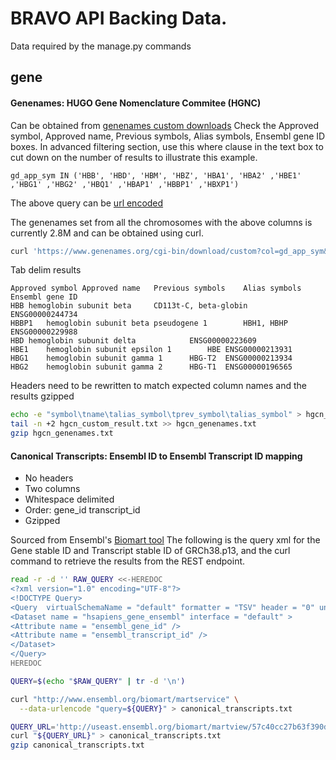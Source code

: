# BRAVO API Backing Data.

Data required by the manage.py commands 

## gene

#### Genenames: HUGO Gene Nomenclature Commitee (HGNC)
Can be obtained from [genenames custom downloads](https://www.genenames.org/download/custom/)
Check the Approved symbol, Approved name, Previous symbols, Alias symbols, Ensembl gene ID boxes.
In advanced filtering section, use this where clause in the text box to cut down on the number of results to illustrate this example.
```
gd_app_sym IN ('HBB', 'HBD', 'HBM', 'HBZ', 'HBA1', 'HBA2' ,'HBE1' ,'HBG1' ,'HBG2' ,'HBQ1' ,'HBAP1' ,'HBBP1' ,'HBXP1')
```
The above query can be [url encoded](https://www.genenames.org/cgi-bin/download/custom?col=gd_app_sym&col=gd_app_name&col=gd_prev_sym&col=gd_aliases&col=gd_pub_ensembl_id&status=Approved&order_by=gd_app_sym_sort&format=text&where=gd_app_sym%20IN%20(%27HBB%27,%20%27HBD%27,%20%27HBM%27,%20%27HBZ%27,%20%27HBA1%27,%20%27HBA2%27%20,%27HBE1%27%20,%27HBG1%27%20,%27HBG2%27%20,%27HBQ1%27%20,%27HBAP1%27%20,%27HBBP1%27%20,%27HBXP1%27)&submit=submit)

The genenames set from all the chromosomes with the above columns is currently 2.8M
 and can be obtained using curl.
```sh
curl 'https://www.genenames.org/cgi-bin/download/custom?col=gd_app_sym&col=gd_app_name&col=gd_prev_sym&col=gd_aliases&col=gd_pub_ensembl_id&status=Approved&order_by=gd_app_sym_sort&format=text&submit=submit' > hgcn_custom_results.txt
```

Tab delim results
```tab
Approved symbol	Approved name	Previous symbols	Alias symbols	Ensembl gene ID
HBB	hemoglobin subunit beta		CD113t-C, beta-globin	ENSG00000244734
HBBP1	hemoglobin subunit beta pseudogene 1		HBH1, HBHP	ENSG00000229988
HBD	hemoglobin subunit delta			ENSG00000223609
HBE1	hemoglobin subunit epsilon 1		HBE	ENSG00000213931
HBG1	hemoglobin subunit gamma 1		HBG-T2	ENSG00000213934
HBG2	hemoglobin subunit gamma 2		HBG-T1	ENSG00000196565
```

Headers need to be rewritten to match expected column names and the results gzipped
```sh
echo -e "symbol\tname\talias_symbol\tprev_symbol\talias_symbol" > hgcn_genenames.txt
tail -n +2 hgcn_custom_result.txt >> hgcn_genenames.txt
gzip hgcn_genenames.txt
```

#### Canonical Transcripts: Ensembl ID to Ensembl Transcript ID mapping
- No headers
- Two columns
- Whitespace delimited
- Order: gene\_id transcript\_id
- Gzipped

Sourced from Ensembl's [Biomart tool](https://www.ensembl.org/info/data/biomart/)
The following is the query xml for the Gene stable ID and Transcript stable ID of GRCh38.p13,
and the curl command to retrieve the results from the REST endpoint.
```sh
read -r -d '' RAW_QUERY <<-HEREDOC 
<?xml version="1.0" encoding="UTF-8"?>
<!DOCTYPE Query>
<Query  virtualSchemaName = "default" formatter = "TSV" header = "0" uniqueRows = "0" count = "" datasetConfigVersion = "0.6" >
<Dataset name = "hsapiens_gene_ensembl" interface = "default" >
<Attribute name = "ensembl_gene_id" />
<Attribute name = "ensembl_transcript_id" />
</Dataset>
</Query>
HEREDOC

QUERY=$(echo "$RAW_QUERY" | tr -d '\n')

curl "http://www.ensembl.org/biomart/martservice" \
  --data-urlencode "query=${QUERY}" > canonical_transcripts.txt

QUERY_URL='http://useast.ensembl.org/biomart/martview/57c40cc27b63f390d259d9fd4894919f?VIRTUALSCHEMANAME=default&ATTRIBUTES=hsapiens_gene_ensembl.default.feature_page.ensembl_gene_id|hsapiens_gene_ensembl.default.feature_page.ensembl_transcript_id&FILTERS=&VISIBLEPANEL=attributepanel'
curl "${QUERY_URL}" > canonical_transcripts.txt
gzip canonical_transcripts.txt
```



